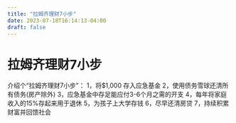 ```yaml
---
title: "拉姆齐理财7小步"
date: 2023-07-18T16:14:13-04:00
draft: false
---
```


# 拉姆齐理财7小步

介绍个“拉姆齐理财7小步”：
1，将$1,000 存入应急基金
2，使用债务雪球还清所有债务(房产除外)
3，应急基金中存足能应付3-6个月之需的开支
4，每年将家庭收入的15%存起来用于退休
5，为孩子上大学存钱
6，尽早还清房贷
7，持续积累财富并回馈社会